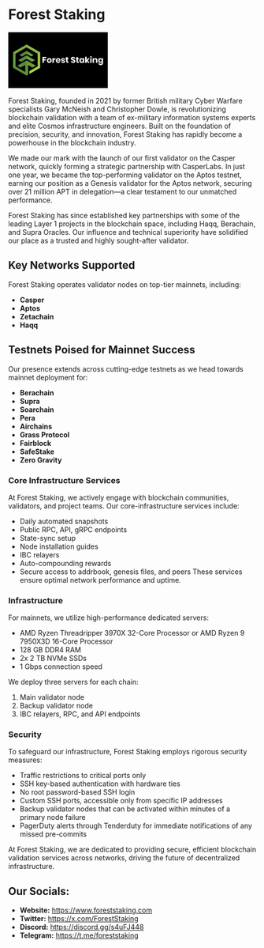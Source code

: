 # Forest Staking
<img src="https://raw.githubusercontent.com/ForestStaking/Forest_Staking_Logo/main/Forest_Staking_Logo.jpg" style="width: 40%; fill: white" />

Forest Staking, founded in 2021 by former British military Cyber Warfare specialists Gary McNeish and Christopher Dowle, is revolutionizing blockchain validation with a team of ex-military information systems experts and elite Cosmos infrastructure engineers. Built on the foundation of precision, security, and innovation, Forest Staking has rapidly become a powerhouse in the blockchain industry.

We made our mark with the launch of our first validator on the Casper network, quickly forming a strategic partnership with CasperLabs. In just one year, we became the top-performing validator on the Aptos testnet, earning our position as a Genesis validator for the Aptos network, securing over 21 million APT in delegation—a clear testament to our unmatched performance.

Forest Staking has since established key partnerships with some of the leading Layer 1 projects in the blockchain space, including Haqq, Berachain, and Supra Oracles. Our influence and technical superiority have solidified our place as a trusted and highly sought-after validator.

## Key Networks Supported

Forest Staking operates validator nodes on top-tier mainnets, including:

* **Casper**
* **Aptos**
* **Zetachain**
* **Haqq**

## Testnets Poised for Mainnet Success

Our presence extends across cutting-edge testnets as we head towards mainnet deployment for:

* **Berachain**
* **Supra**
* **Soarchain**
* **Pera**
* **Airchains**
* **Grass Protocol**
* **Fairblock**
* **SafeStake**
* **Zero Gravity**

### Core Infrastructure Services

At Forest Staking, we actively engage with blockchain communities, validators, and project teams. Our core-infrastructure services include:

* Daily automated snapshots
* Public RPC, API, gRPC endpoints
* State-sync setup
* Node installation guides
* IBC relayers
* Auto-compounding rewards
* Secure access to addrbook, genesis files, and peers These services ensure optimal network performance and uptime.

### Infrastructure

For mainnets, we utilize high-performance dedicated servers:

* AMD Ryzen Threadripper 3970X 32-Core Processor or AMD Ryzen 9 7950X3D 16-Core Processor
* 128 GB DDR4 RAM
* 2x 2 TB NVMe SSDs
* 1 Gbps connection speed

We deploy three servers for each chain:

1. Main validator node
2. Backup validator node
3. IBC relayers, RPC, and API endpoints

### Security

To safeguard our infrastructure, Forest Staking employs rigorous security measures:

* Traffic restrictions to critical ports only
* SSH key-based authentication with hardware ties
* No root password-based SSH login
* Custom SSH ports, accessible only from specific IP addresses
* Backup validator nodes that can be activated within minutes of a primary node failure
* PagerDuty alerts through Tenderduty for immediate notifications of any missed pre-commits

At Forest Staking, we are dedicated to providing secure, efficient blockchain validation services across networks, driving the future of decentralized infrastructure.

## Our Socials:
* **Website:** https://www.foreststaking.com
* **Twitter:** https://x.com/ForestStaking
* **Discord:** https://discord.gg/s4uFJ448
* **Telegram:** https://t.me/foreststaking
